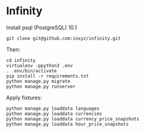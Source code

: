 # Infinity

Install psql (PostgreSQL) 10.1

`git clone git@github.com:inxyz/infinity.git`

Then:

```
cd infinity
virtualenv -ppython3 .env
. .env/bin/activate
pip install -r requirements.txt
python manage.py migrate
python manage.py runserver
```

Apply fixtures:

```
python manage.py loaddata languages
python manage.py loaddata currencies
python manage.py loaddata currency_price_snapshots
python manage.py loaddata hour_price_snapshots
```
